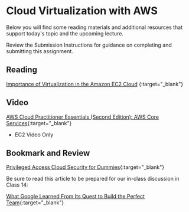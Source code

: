 # Cloud Virtualization with AWS

Below you will find some reading materials and additional resources that support today's topic and the upcoming lecture.

Review the Submission Instructions for guidance on completing and submitting this assignment.

## Reading

[Importance of Virtualization in the Amazon EC2 Cloud](https://www.joe0.com/2017/06/11/importance-of-virtualization-in-the-amazon-ec2-cloud/)
{:target="_blank"}

<!-- Mix it up! Create the questions with pointed answers, fill in the blank, or opinion/open ended -->

## Video

[AWS Cloud Practitioner Essentials (Second Edition): AWS Core Services](https://www.aws.training/Details/eLearning?id=29700){:target="_blank"}

- EC2 Video Only

<!-- Mix it up! Create the questions with pointed answers, fill in the blank, or opinion/open ended -->

## Bookmark and Review

[Privileged Access Cloud Security for Dummies](https://www.dummies.com/wp-content/uploads/Privileged-Access-Cloud-Security-For-Dummies-Thycotic-Special-Edition.pdf){:target="_blank"}

Be sure to read this article to be prepared for our in-class discussion in Class 14:

[What Google Learned From Its Quest to Build the Perfect Team](https://www.google.com/amp/mobile.nytimes.com/2016/02/28/magazine/what-google-learned-from-its-quest-to-build-the-perfect-team.amp.html){:target="_blank"}

